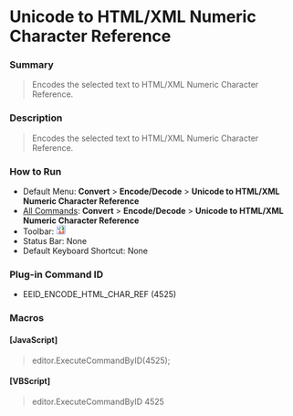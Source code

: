 # Unicode to HTML/XML Numeric Character Reference

### Summary

> Encodes the selected text to HTML/XML Numeric Character Reference.

### Description

> Encodes the selected text to HTML/XML Numeric Character Reference.

### How to Run

- Default Menu: **Convert** \> **Encode/Decode** \> **Unicode to HTML/XML Numeric Character Reference**
- [All Commands](../tools/all_commands): **Convert** \> **Encode/Decode** \> **Unicode to HTML/XML Numeric Character Reference**
- Toolbar:
![](../../images/uni2html24x16.gif)
- Status Bar: None
- Default Keyboard Shortcut: None

### Plug-in Command ID

- EEID\_ENCODE\_HTML\_CHAR\_REF (4525)

### Macros

#### \[JavaScript\]

> editor.ExecuteCommandByID(4525);

#### \[VBScript\]

> editor.ExecuteCommandByID 4525